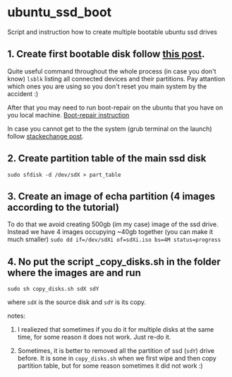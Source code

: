 # ubuntu_ssd_boot
Script and instruction how to create multiple bootable ubuntu ssd drives

## 1. Create first bootable disk follow [this post](https://campus-rover.gitbook.io/lab-notebook/infrastructure/ssd-instructions).
Quite useful command throughout the whole process (in case you don't know) `lsblk` listing all connected devices and their partitions.
Pay attantion which ones you are using so you don't reset you main system by the accident :)

After that you may need to run boot-repair on the ubuntu that you have on you local machine. 
[Boot-repair instruction](https://help.ubuntu.com/community/Boot-Repair)

In case you cannot get to the the system (grub terminal on the launch) follow [stackechange post](https://unix.stackexchange.com/questions/329926/grub-starts-in-command-line-after-reboot/330852#330852).

## 2. Create partition table of the main ssd disk

`sudo sfdisk -d /dev/sdX > part_table` 

## 3. Create an image of echa partition (4 images according to the tutorial)
To do that we avoid creating 500gb (im my case) image of the ssd drive. Instead we have 4 images occupying ~40gb together (you can make it much smaller)
`sudo dd if=/dev/sdXi of=sdXi.iso bs=4M status=progress`
## 4. No put the script _copy_disks.sh in the folder where the images are and run

`sudo sh copy_disks.sh sdX sdY` 

where `sdX` is the source disk and `sdY` is its copy.

notes:

1. I realiezed that sometimes if you do it for multiple disks at the same time, for some reason it does not work. Just re-do it.

2. Sometimes, it is better to removed all the partition of ssd (`sdY`) drive before. It is sone in `copy_disks.sh` when we first wipe and then copy partition table, but for some reason sometimes it did not work :)
